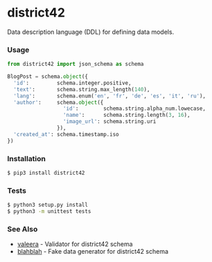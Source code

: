 # district42

Data description language (DDL) for defining data models.

### Usage

```python
from district42 import json_schema as schema

BlogPost = schema.object({
  'id':         schema.integer.positive,
  'text':       schema.string.max_length(140),
  'lang':       schema.enum('en', 'fr', 'de', 'es', 'it', 'ru'),
  'author':     schema.object({
                  'id':        schema.string.alpha_num.lowecase,
                  'name':      schema.string.length(3, 16),
                  'image_url': schema.string.uri
                }),
  'created_at': schema.timestamp.iso
})
```

### Installation

```sh
$ pip3 install district42
```

### Tests

```sh
$ python3 setup.py install
$ python3 -m unittest tests
```

### See Also

- [valeera](https://github.com/nikitanovosibirsk/valeera) - Validator for district42 schema
- [blahblah](https://github.com/nikitanovosibirsk/blahblah) - Fake data generator for district42 schema
